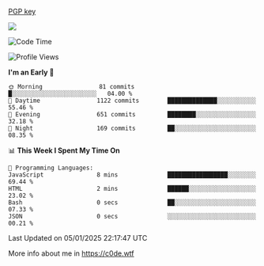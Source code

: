 [PGP key](https://c0de.wtf/urwq.asc)

<a href="https://wakatime.com"><img src="https://wakatime.com/share/@c0dezin/b7f18a7c-ab3a-40b8-8bc7-b1b7bf71f1d6.svg" /></a>

<!--START_SECTION:waka-->
![Code Time](http://img.shields.io/badge/Code%20Time-161%20hrs%2041%20mins-blue)

![Profile Views](http://img.shields.io/badge/Profile%20Views-0-blue)

**I'm an Early 🐤** 

```text
🌞 Morning                81 commits          █░░░░░░░░░░░░░░░░░░░░░░░░   04.00 % 
🌆 Daytime                1122 commits        ██████████████░░░░░░░░░░░   55.46 % 
🌃 Evening                651 commits         ████████░░░░░░░░░░░░░░░░░   32.18 % 
🌙 Night                  169 commits         ██░░░░░░░░░░░░░░░░░░░░░░░   08.35 % 
```


📊 **This Week I Spent My Time On** 

```text
💬 Programming Languages: 
JavaScript               8 mins              █████████████████░░░░░░░░   69.44 % 
HTML                     2 mins              ██████░░░░░░░░░░░░░░░░░░░   23.02 % 
Bash                     0 secs              ██░░░░░░░░░░░░░░░░░░░░░░░   07.33 % 
JSON                     0 secs              ░░░░░░░░░░░░░░░░░░░░░░░░░   00.21 % 
```


 Last Updated on 05/01/2025 22:17:47 UTC
<!--END_SECTION:waka-->

More info about me in https://c0de.wtf
